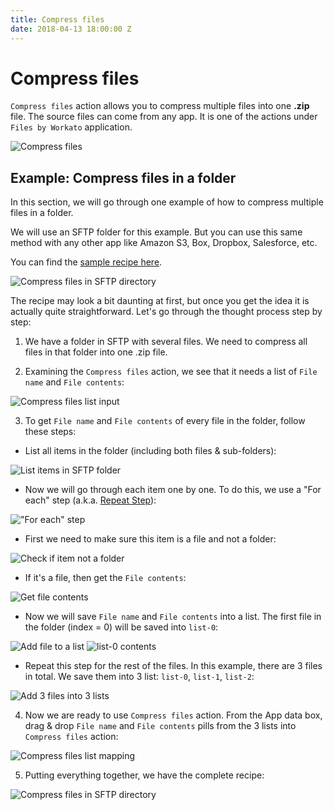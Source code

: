 ```yaml
---
title: Compress files
date: 2018-04-13 18:00:00 Z
---
```


# Compress files

`Compress files` action allows you to compress multiple files into one **.zip** file. The source files can come from any app. It is one of the actions under `Files by Workato` application.

![Compress files](/assets/images/features/files-and-attachments/compress-files-action.png)

## Example: Compress files in a folder
In this section, we will go through one example of how to compress multiple files in a folder.

We will use an SFTP folder for this example. But you can use this same method with any other app like Amazon S3, Box, Dropbox, Salesforce, etc.

You can find the [sample recipe here](https://www.workato.com/recipes/680470-compress-files-in-a-directory-on-sftp#recipe).

![Compress files in SFTP directory](/assets/images/features/files-and-attachments/compress-files-static-list-recipe.png)

The recipe may look a bit daunting at first, but once you get the idea it is actually quite straightforward. Let's go through the thought process step by step:
1) We have a folder in SFTP with several files. We need to compress all files in that folder into one .zip file.

2) Examining the `Compress files` action, we see that it needs a list of `File name` and `File contents`:

![Compress files list input](/assets/images/features/files-and-attachments/compress-files-static-list-input.png)

3) To get `File name` and `File contents` of every file in the folder, follow these steps:

- List all items in the folder (including both files & sub-folders):

![List items in SFTP folder](/assets/images/features/files-and-attachments/compress-files-list-directory.png)

- Now we will go through each item one by one. To do this, we use a "For each" step (a.k.a. [Repeat Step](http://docs.workato.com/recipes/steps.html#repeat-step)):

!["For each" step](/assets/images/features/files-and-attachments/compress-files-for-each.png)

- First we need to make sure this item is a file and not a folder:

![Check if item not a folder](/assets/images/features/files-and-attachments/compress-files-check-folder.png)

- If it's a file, then get the `File contents`:

![Get file contents](/assets/images/features/files-and-attachments/compress-files-get-file-contents.png)

- Now we will save `File name` and `File contents` into a list. The first file in the folder (index = 0) will be saved into `list-0`:

![Add file to a list](/assets/images/features/files-and-attachments/compress-files-add-list-0.png)
![list-0 contents](/assets/images/features/files-and-attachments/compress-files-list-0-contents.png)

- Repeat this step for the rest of the files. In this example, there are 3 files in total. We save them into 3 list: `list-0`, `list-1`, `list-2`:

![Add 3 files into 3 lists](/assets/images/features/files-and-attachments/compress-files-3-lists.png)

4) Now we are ready to use `Compress files` action.
From the App data box, drag & drop `File name` and `File contents` pills from the 3 lists into `Compress files` action:

![Compress files list mapping](/assets/images/features/files-and-attachments/compress-files-static-list-mapping.gif)

5) Putting everything together, we have the complete recipe:

![Compress files in SFTP directory](/assets/images/features/files-and-attachments/compress-files-static-list-recipe.png)
